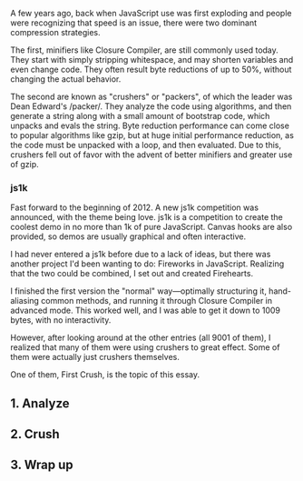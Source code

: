 A few years ago, back when JavaScript use was first exploding and people were recognizing that speed is an issue, there were two dominant compression strategies.

The first, minifiers like Closure Compiler, are still commonly used today. They start with simply stripping whitespace, and may shorten variables and even change code. They often result byte reductions of up to 50%, without changing the actual behavior.

The second are known as "crushers" or "packers", of which the leader was Dean Edward's /packer/. They analyze the code using algorithms, and then generate a string along with a small amount of bootstrap code, which unpacks and evals the string. Byte reduction performance can come close to popular algorithms like gzip, but at huge initial performance reduction, as the code must be unpacked with a loop, and then evaluated. Due to this, crushers fell out of favor with the advent of better minifiers and greater use of gzip.

### js1k

Fast forward to the beginning of 2012. A new js1k competition was announced, with the theme being love. js1k is a competition to create the coolest demo in no more than 1k of pure JavaScript. Canvas hooks are also provided, so demos are usually graphical and often interactive.

I had never entered a js1k before due to a lack of ideas, but there was another project I'd been wanting to do: Fireworks in JavaScript. Realizing that the two could be combined, I set out and created Firehearts.

I finished the first version the "normal" way—optimally structuring it, hand-aliasing common methods, and running it through Closure Compiler in advanced mode. This worked well, and I was able to get it down to 1009 bytes, with no interactivity.

However, after looking around at the other entries (all 9001 of them), I realized that many of them were using crushers to great effect. Some of them were actually just crushers themselves.

One of them, First Crush, is the topic of this essay.

## 1. Analyze

## 2. Crush

## 3. Wrap up